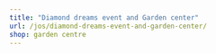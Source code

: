 ```yaml
---
title: "Diamond dreams event and Garden center"
url: /jos/diamond-dreams-event-and-garden-center/
shop: garden centre
---
```

